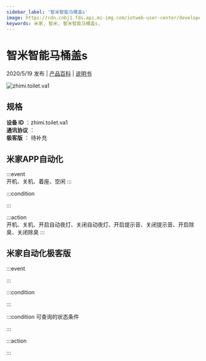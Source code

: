 ```yaml
---
sidebar_label: '智米智能马桶盖s'
image: https://cdn.cnbj1.fds.api.mi-img.com/iotweb-user-center/developer_16790476526657FGWZ93Q.png?GalaxyAccessKeyId=AKVGLQWBOVIRQ3XLEW&Expires=9223372036854775807&Signature=orKRaRp+lH1eOjd8j2rLVt/w+gE=
keywords: 米家, 智米, 智米智能马桶盖s, 
---
```

# 智米智能马桶盖s

2020/5/19 发布 | [产品百科](https://home.mi.com/webapp/content/baike/product/index.html?model=zhimi.toilet.va1/) | [说明书](https://home.mi.com/views/introduction.html?model=zhimi.toilet.va1&region=cn)

![zhimi.toilet.va1](https://cdn.cnbj1.fds.api.mi-img.com/iotweb-user-center/developer_16790476526657FGWZ93Q.png?GalaxyAccessKeyId=AKVGLQWBOVIRQ3XLEW&Expires=9223372036854775807&Signature=orKRaRp+lH1eOjd8j2rLVt/w+gE=)

## 规格  
> 
**设备 ID** ：zhimi.toilet.va1  
**通讯协议** ：  
**极客版**  ： 待补充 


## 米家APP自动化  

:::event  
开机、关机、着座、空闲
:::

:::condition  

:::

:::action   
开机、关机、开启自动夜灯、关闭自动夜灯、开启提示音、关闭提示音、开启除臭、关闭除臭
:::

## 米家自动化极客版  

:::event  

:::

:::condition  

:::

:::condition 可查询的状态条件  

:::

:::action  

:::

        
